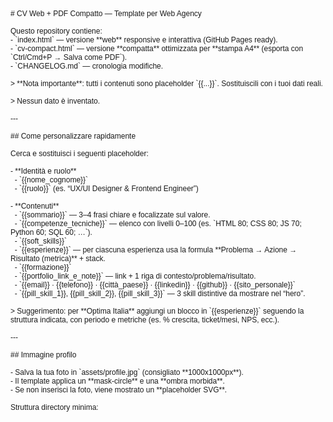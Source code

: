 <!DOCTYPE html PUBLIC "-//W3C//DTD HTML 4.01//EN" "http://www.w3.org/TR/html4/strict.dtd">
<html>
<head>
  <meta http-equiv="Content-Type" content="text/html; charset=utf-8">
  <meta http-equiv="Content-Style-Type" content="text/css">
  <title></title>
  <meta name="Generator" content="Cocoa HTML Writer">
  <meta name="CocoaVersion" content="2685.1">
  <style type="text/css">
    p.p1 {margin: 0.0px 0.0px 0.0px 0.0px; font: 12.0px Helvetica}
    p.p2 {margin: 0.0px 0.0px 0.0px 0.0px; font: 12.0px Helvetica; min-height: 14.0px}
  </style>
</head>
<body>
<p class="p1"># CV Web + PDF Compatto — Template per Web Agency</p>
<p class="p2"><br></p>
<p class="p1">Questo repository contiene:</p>
<p class="p1">- `index.html` — versione **web** responsive e interattiva (GitHub Pages ready).</p>
<p class="p1">- `cv-compact.html` — versione **compatta** ottimizzata per **stampa A4** (esporta con `Ctrl/Cmd+P → Salva come PDF`).</p>
<p class="p1">- `CHANGELOG.md` — cronologia modifiche.</p>
<p class="p2"><br></p>
<p class="p1">&gt; **Nota importante**: tutti i contenuti sono placeholder `{{...}}`. Sostituiscili con i tuoi dati reali. <span class="Apple-converted-space"> </span></p>
<p class="p1">&gt; Nessun dato è inventato.</p>
<p class="p2"><br></p>
<p class="p1">---</p>
<p class="p2"><br></p>
<p class="p1">## Come personalizzare rapidamente</p>
<p class="p2"><br></p>
<p class="p1">Cerca e sostituisci i seguenti placeholder:</p>
<p class="p2"><br></p>
<p class="p1">- **Identità e ruolo**</p>
<p class="p1"><span class="Apple-converted-space">  </span>- `{{nome_cognome}}`</p>
<p class="p1"><span class="Apple-converted-space">  </span>- `{{ruolo}}` (es. “UX/UI Designer &amp; Frontend Engineer”)</p>
<p class="p2"><br></p>
<p class="p1">- **Contenuti**</p>
<p class="p1"><span class="Apple-converted-space">  </span>- `{{sommario}}` — 3–4 frasi chiare e focalizzate sul valore.</p>
<p class="p1"><span class="Apple-converted-space">  </span>- `{{competenze_tecniche}}` — elenco con livelli 0–100 (es. `HTML 80; CSS 80; JS 70; Python 60; SQL 60; …`).</p>
<p class="p1"><span class="Apple-converted-space">  </span>- `{{soft_skills}}`</p>
<p class="p1"><span class="Apple-converted-space">  </span>- `{{esperienze}}` — per ciascuna esperienza usa la formula **Problema → Azione → Risultato (metrica)** + stack.</p>
<p class="p1"><span class="Apple-converted-space">  </span>- `{{formazione}}`</p>
<p class="p1"><span class="Apple-converted-space">  </span>- `{{portfolio_link_e_note}}` — link + 1 riga di contesto/problema/risultato.</p>
<p class="p1"><span class="Apple-converted-space">  </span>- `{{email}} · {{telefono}} · {{città_paese}} · {{linkedin}} · {{github}} · {{sito_personale}}`</p>
<p class="p1"><span class="Apple-converted-space">  </span>- `{{pill_skill_1}}, {{pill_skill_2}}, {{pill_skill_3}}` — 3 skill distintive da mostrare nel “hero”.</p>
<p class="p2"><br></p>
<p class="p1">&gt; Suggerimento: per **Optima Italia** aggiungi un blocco in `{{esperienze}}` seguendo la struttura indicata, con periodo e metriche (es. % crescita, ticket/mesi, NPS, ecc.).</p>
<p class="p2"><br></p>
<p class="p1">---</p>
<p class="p2"><br></p>
<p class="p1">## Immagine profilo</p>
<p class="p2"><br></p>
<p class="p1">- Salva la tua foto in `assets/profile.jpg` (consigliato **1000x1000px**). <span class="Apple-converted-space"> </span></p>
<p class="p1">- Il template applica un **mask-circle** e una **ombra morbida**.</p>
<p class="p1">- Se non inserisci la foto, viene mostrato un **placeholder SVG**.</p>
<p class="p2"><br></p>
<p class="p1">Struttura directory minima:</p>
</body>
</html>
